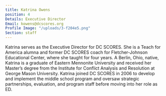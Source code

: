 ```yaml
---
title: Katrina Owens
position: 4
Details: Executive Director
Email: kowens@dcscores.org
Profile Image: "/uploads/3-f204e5.png"
Section: staff
---
```


Katrina serves as the Executive Director for DC SCORES. She is a Teach for America alumna and former DC SCORES coach for Fletcher-Johnson Educational Center, where she taught for four years. A Berlin, Ohio, native, Katrina is a graduate of Eastern Mennonite University and received her Master’s degree from the Institute for Conflict Analysis and Resolution at George Mason University. Katrina joined DC SCORES in 2006 to develop and implement the middle school program and oversaw strategic partnerships, evaluation, and program staff before moving into her role as ED.